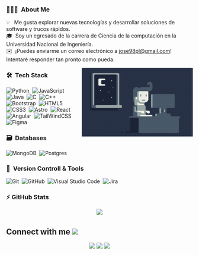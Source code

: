 

<!-- ## 👋 &nbsp;Hola! Soy Jose Reyes -->

### 👨🏻‍💻 &nbsp;About Me

💡 &nbsp; Me gusta explorar nuevas tecnologías y desarrollar soluciones de software y trucos rápidos. \
🎓 &nbsp;Soy un egresado de la carrera de Ciencia de la computación en la Universidad Nacional de Ingeniería.\
✉️ &nbsp;¡Puedes enviarme un correo electrónico a  jose98pl@gmail.com! Intentaré responder tan pronto como pueda.


<img alt="Night Coding" src="https://raw.githubusercontent.com/AVS1508/AVS1508/master/assets/Night-Coding.gif" align="right"/>

### 🛠 &nbsp;Tech Stack

![Python](https://img.shields.io/badge/python-3670A0?style=for-the-badge&logo=python&logoColor=ffdd54)&nbsp;
![JavaScript](https://img.shields.io/badge/javascript-%23323330.svg?style=for-the-badge&logo=javascript&logoColor=%23F7DF1E)&nbsp;
![Java](https://img.shields.io/badge/java-%23ED8B00.svg?style=for-the-badge&logo=java&logoColor=white)&nbsp;
![C](https://img.shields.io/badge/c-%2300599C.svg?style=for-the-badge&logo=c&logoColor=white)&nbsp;
![C++](https://img.shields.io/badge/c++-%2300599C.svg?style=for-the-badge&logo=c%2B%2B&logoColor=white)&nbsp;
![Bootstrap](https://img.shields.io/badge/bootstrap-%23563D7C.svg?style=for-the-badge&logo=bootstrap&logoColor=white)&nbsp;
![HTML5](https://img.shields.io/badge/html5-%23E34F26.svg?style=for-the-badge&logo=html5&logoColor=white)&nbsp;
![CSS3](https://img.shields.io/badge/css3-%231572B6.svg?style=for-the-badge&logo=css3&logoColor=white)&nbsp;
![Astro](https://img.shields.io/badge/astro-%23323330.svg?style=for-the-badge&logo=astro&logoColor=white)&nbsp;
![React](https://img.shields.io/badge/react-%231572B6.svg?style=for-the-badge&logo=react&logoColor=white)&nbsp;
![Angular](https://img.shields.io/badge/angular-%23E34F26.svg?style=for-the-badge&logo=angular&logoColor=white)&nbsp;
![TailWindCSS](https://img.shields.io/badge/tailwindcss-%231572B6.svg?style=for-the-badge&logo=tailwindcss&logoColor=white)&nbsp;
![Figma](https://img.shields.io/badge/figma-%23F24E1E.svg?style=for-the-badge&logo=figma&logoColor=white)&nbsp;

### 🗃 &nbsp;Databases
![MongoDB](https://img.shields.io/badge/MongoDB-%234ea94b.svg?style=for-the-badge&logo=mongodb&logoColor=white)&nbsp;
![Postgres](https://img.shields.io/badge/postgres-%23316192.svg?style=for-the-badge&logo=postgresql&logoColor=white)&nbsp;


### 🧰 &nbsp;Version Controll & Tools 

![Git](https://img.shields.io/badge/git-%23F05033.svg?style=for-the-badge&logo=git&logoColor=white)&nbsp;
![GitHub](https://img.shields.io/badge/github-%23121011.svg?style=for-the-badge&logo=github&logoColor=white)&nbsp;
![Visual Studio Code](https://img.shields.io/badge/Visual%20Studio%20Code-0078d7.svg?style=for-the-badge&logo=visual-studio-code&logoColor=white)&nbsp;
![Jira](https://img.shields.io/badge/jira-%230A0FFF.svg?style=for-the-badge&logo=jira&logoColor=white)&nbsp;

### ⚡ GitHub Stats

<p align="center">
<a href="https://github.com/Josereyes12">
  <img height="180em" src="https://github-readme-stats-eight-theta.vercel.app/api?username=Josereyes12&show_icons=true&include_all_commits=true&count_private=true&theme=buefy"/>
</a>
</p>

<h2> Connect with me <img src='https://raw.githubusercontent.com/ShahriarShafin/ShahriarShafin/main/Assets/handshake.gif' width="100px"> </h2>

<p align="center">
<a href="https://glowing-babka-d0786f.netlify.app/"><img src="https://img.shields.io/badge/-JoseReyesPortfolio.com-3423A6?style=flat&logo=Google-Chrome&logoColor=white"/></a>
<a href="https://www.linkedin.com/in/jose-daniel-reyes-gutierrez-19805913b"><img src="https://img.shields.io/badge/-Jose Reyes-0077B5?style=flat&logo=Linkedin&logoColor=white"/></a>
<a href="mailto:jose98pl@gmail.com"><img src="https://img.shields.io/badge/-jose98pl-D14836?style=flat&logo=Gmail&logoColor=white"/></a>
</p>


